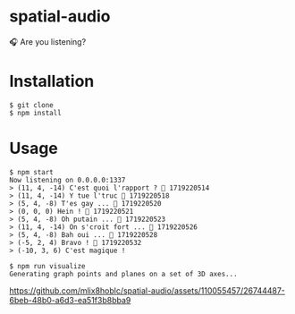 # spatial-audio

🎧 Are you listening?

# Installation

```
$ git clone
$ npm install
```

# Usage

```
$ npm start
Now listening on 0.0.0.0:1337
> (11, 4, -14) C'est quoi l'rapport ? 💾 1719220514
> (11, 4, -14) Y tue l'truc 💾 1719220518
> (5, 4, -8) T'es gay ... 💾 1719220520
> (0, 0, 0) Hein ! 💾 1719220521
> (5, 4, -8) Oh putain ... 💾 1719220523
> (11, 4, -14) On s'croit fort ... 💾 1719220526
> (5, 4, -8) Bah oui ... 💾 1719220528
> (-5, 2, 4) Bravo ! 💾 1719220532
> (-10, 3, 6) C'est magique !
```

```
$ npm run visualize
Generating graph points and planes on a set of 3D axes...
```

https://github.com/mlix8hoblc/spatial-audio/assets/110055457/26744487-6beb-48b0-a6d3-ea51f3b8bba9





